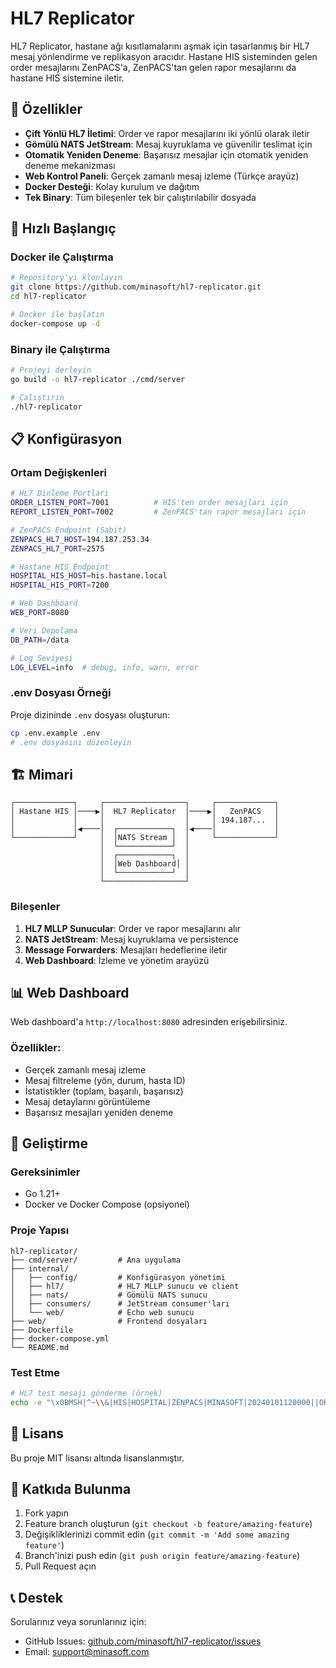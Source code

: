 # HL7 Replicator

HL7 Replicator, hastane ağı kısıtlamalarını aşmak için tasarlanmış bir HL7 mesaj yönlendirme ve replikasyon aracıdır. Hastane HIS sisteminden gelen order mesajlarını ZenPACS'a, ZenPACS'tan gelen rapor mesajlarını da hastane HIS sistemine iletir.

## 🎯 Özellikler

- **Çift Yönlü HL7 İletimi**: Order ve rapor mesajlarını iki yönlü olarak iletir
- **Gömülü NATS JetStream**: Mesaj kuyruklama ve güvenilir teslimat için
- **Otomatik Yeniden Deneme**: Başarısız mesajlar için otomatik yeniden deneme mekanizması
- **Web Kontrol Paneli**: Gerçek zamanlı mesaj izleme (Türkçe arayüz)
- **Docker Desteği**: Kolay kurulum ve dağıtım
- **Tek Binary**: Tüm bileşenler tek bir çalıştırılabilir dosyada

## 🚀 Hızlı Başlangıç

### Docker ile Çalıştırma

```bash
# Repository'yi klonlayın
git clone https://github.com/minasoft/hl7-replicator.git
cd hl7-replicator

# Docker ile başlatın
docker-compose up -d
```

### Binary ile Çalıştırma

```bash
# Projeyi derleyin
go build -o hl7-replicator ./cmd/server

# Çalıştırın
./hl7-replicator
```

## 📋 Konfigürasyon

### Ortam Değişkenleri

```bash
# HL7 Dinleme Portları
ORDER_LISTEN_PORT=7001          # HIS'ten order mesajları için
REPORT_LISTEN_PORT=7002         # ZenPACS'tan rapor mesajları için

# ZenPACS Endpoint (Sabit)
ZENPACS_HL7_HOST=194.187.253.34
ZENPACS_HL7_PORT=2575

# Hastane HIS Endpoint
HOSPITAL_HIS_HOST=his.hastane.local
HOSPITAL_HIS_PORT=7200

# Web Dashboard
WEB_PORT=8080

# Veri Depolama
DB_PATH=/data

# Log Seviyesi
LOG_LEVEL=info  # debug, info, warn, error
```

### .env Dosyası Örneği

Proje dizininde `.env` dosyası oluşturun:

```bash
cp .env.example .env
# .env dosyasını düzenleyin
```

## 🏗️ Mimari

```
┌─────────────┐     ┌──────────────────┐     ┌─────────────┐
│ Hastane HIS │────▶│  HL7 Replicator  │────▶│   ZenPACS   │
│             │     │                  │     │ 194.187...  │
│             │◀────│  ┌────────────┐  │◀────│             │
└─────────────┘     │  │NATS Stream │  │     └─────────────┘
                    │  └────────────┘  │
                    │  ┌────────────┐  │
                    │  │Web Dashboard│ │
                    │  └────────────┘  │
                    └──────────────────┘
```

### Bileşenler

1. **HL7 MLLP Sunucular**: Order ve rapor mesajlarını alır
2. **NATS JetStream**: Mesaj kuyruklama ve persistence
3. **Message Forwarders**: Mesajları hedeflerine iletir
4. **Web Dashboard**: İzleme ve yönetim arayüzü

## 📊 Web Dashboard

Web dashboard'a `http://localhost:8080` adresinden erişebilirsiniz.

### Özellikler:
- Gerçek zamanlı mesaj izleme
- Mesaj filtreleme (yön, durum, hasta ID)
- İstatistikler (toplam, başarılı, başarısız)
- Mesaj detaylarını görüntüleme
- Başarısız mesajları yeniden deneme

## 🔧 Geliştirme

### Gereksinimler

- Go 1.21+
- Docker ve Docker Compose (opsiyonel)

### Proje Yapısı

```
hl7-replicator/
├── cmd/server/         # Ana uygulama
├── internal/
│   ├── config/         # Konfigürasyon yönetimi
│   ├── hl7/            # HL7 MLLP sunucu ve client
│   ├── nats/           # Gömülü NATS sunucu
│   ├── consumers/      # JetStream consumer'ları
│   └── web/            # Echo web sunucu
├── web/                # Frontend dosyaları
├── Dockerfile
├── docker-compose.yml
└── README.md
```

### Test Etme

```bash
# HL7 test mesajı gönderme (örnek)
echo -e "\x0BMSH|^~\\&|HIS|HOSPITAL|ZENPACS|MINASOFT|20240101120000||ORM^O01|123456|P|2.5\x1C\x0D" | nc localhost 7001
```

## 📝 Lisans

Bu proje MIT lisansı altında lisanslanmıştır.

## 🤝 Katkıda Bulunma

1. Fork yapın
2. Feature branch oluşturun (`git checkout -b feature/amazing-feature`)
3. Değişikliklerinizi commit edin (`git commit -m 'Add some amazing feature'`)
4. Branch'inizi push edin (`git push origin feature/amazing-feature`)
5. Pull Request açın

## 📞 Destek

Sorularınız veya sorunlarınız için:
- GitHub Issues: [github.com/minasoft/hl7-replicator/issues](https://github.com/minasoft/hl7-replicator/issues)
- Email: support@minasoft.com